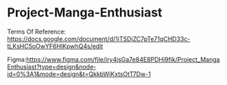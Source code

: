 # Project-Manga-Enthusiast
Terms Of Reference: https://docs.google.com/document/d/1iTSDjZC7pTe71qCHD33c-tLKsHC5oOwYF6HlKpwhQ4s/edit

Figma:https://www.figma.com/file/iry4jsGa7e84E8PDHi9fik/Proiect_MangaEnthusiast?type=design&node-id=0%3A1&mode=design&t=QkkbWiKxtsOtT7Dw-1
